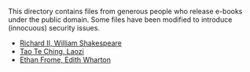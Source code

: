 This directory contains files from generous people who release e-books under the public 
domain. Some files have been modified to introduce (innocuous) security issues.

-   [Richard II, William Shakespeare](https://github.com/standardebooks/william-shakespeare_richard-ii)
-   [Tao Te Ching, Laozi](https://github.com/standardebooks/laozi_tao-te-ching_james-legge)
-   [Ethan Frome, Edith Wharton](https://github.com/standardebooks/edith-wharton_ethan-frome)
